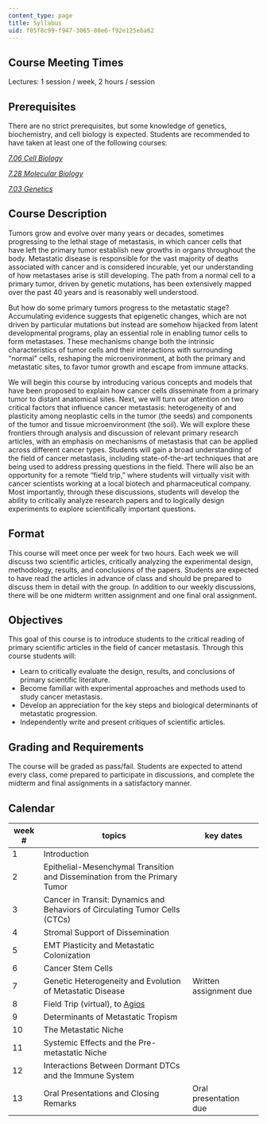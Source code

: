 ```yaml
---
content_type: page
title: Syllabus
uid: f05f8c99-f947-3065-80e6-f92e125eba62
---
```


Course Meeting Times
--------------------

Lectures: 1 session / week, 2 hours / session

Prerequisites
-------------

There are no strict prerequisites, but some knowledge of genetics, biochemistry, and cell biology is expected. Students are recommended to have taken at least one of the following courses:

[_7.06 Cell Biology_](/courses/7-06-cell-biology-spring-2007/)

[_7.28 Molecular Biology_](/courses/7-28-molecular-biology-spring-2005/)

[_7.03 Genetics_](/courses/7-03-genetics-fall-2004/)

Course Description
------------------

Tumors grow and evolve over many years or decades, sometimes progressing to the lethal stage of metastasis, in which cancer cells that have left the primary tumor establish new growths in organs throughout the body. Metastatic disease is responsible for the vast majority of deaths associated with cancer and is considered incurable, yet our understanding of how metastases arise is still developing. The path from a normal cell to a primary tumor, driven by genetic mutations, has been extensively mapped over the past 40 years and is reasonably well understood.

But how do some primary tumors progress to the metastatic stage? Accumulating evidence suggests that epigenetic changes, which are not driven by particular mutations but instead are somehow hijacked from latent developmental programs, play an essential role in enabling tumor cells to form metastases. These mechanisms change both the intrinsic characteristics of tumor cells and their interactions with surrounding “normal” cells, reshaping the microenvironment, at both the primary and metastatic sites, to favor tumor growth and escape from immune attacks.

We will begin this course by introducing various concepts and models that have been proposed to explain how cancer cells disseminate from a primary tumor to distant anatomical sites. Next, we will turn our attention on two critical factors that influence cancer metastasis: heterogeneity of and plasticity among neoplastic cells in the tumor (the seeds) and components of the tumor and tissue microenvironment (the soil). We will explore these frontiers through analysis and discussion of relevant primary research articles, with an emphasis on mechanisms of metastasis that can be applied across different cancer types. Students will gain a broad understanding of the field of cancer metastasis, including state-of-the-art techniques that are being used to address pressing questions in the field. There will also be an opportunity for a remote “field trip,” where students will virtually visit with cancer scientists working at a local biotech and pharmaceutical company. Most importantly, through these discussions, students will develop the ability to critically analyze research papers and to logically design experiments to explore scientifically important questions.

Format
------

This course will meet once per week for two hours. Each week we will discuss two scientific articles, critically analyzing the experimental design, methodology, results, and conclusions of the papers. Students are expected to have read the articles in advance of class and should be prepared to discuss them in detail with the group. In addition to our weekly discussions, there will be one midterm written assignment and one final oral assignment.

Objectives
----------

This goal of this course is to introduce students to the critical reading of primary scientific articles in the field of cancer metastasis. Through this course students will:

*   Learn to critically evaluate the design, results, and conclusions of primary scientific literature.
*   Become familiar with experimental approaches and methods used to study cancer metastasis.
*   Develop an appreciation for the key steps and biological determinants of metastatic progression.
*   Independently write and present critiques of scientific articles.

Grading and Requirements
------------------------

The course will be graded as pass/fail. Students are expected to attend every class, come prepared to participate in discussions, and complete the midterm and final assignments in a satisfactory manner.

Calendar
--------

| week # | topics | key dates |
| --- | --- | --- |
| 1 | Introduction | &nbsp; |
| 2 | Epithelial-Mesenchymal Transition and Dissemination from the Primary Tumor | &nbsp; |
| 3 | Cancer in Transit: Dynamics and Behaviors of Circulating Tumor Cells (CTCs) | &nbsp; |
| 4 | Stromal Support of Dissemination | &nbsp; |
| 5 | EMT Plasticity and Metastatic Colonization | &nbsp; |
| 6 | Cancer Stem Cells | &nbsp; |
| 7 | Genetic Heterogeneity and Evolution of Metastatic Disease | Written assignment due |
| 8 | Field Trip (virtual), to [Agios](https://www.agios.com/) | &nbsp; |
| 9 | Determinants of Metastatic Tropism | &nbsp; |
| 10 | The Metastatic Niche | &nbsp; |
| 11 | Systemic Effects and the Pre-metastatic Niche | &nbsp; |
| 12 | Interactions Between Dormant DTCs and the Immune System | &nbsp; |
| 13 | Oral Presentations and Closing Remarks | Oral presentation due